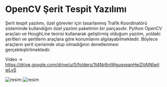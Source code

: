 # OpenCV Şerit Tespit Yazılımı

Şerit tespit yazılımı, özel görevler için tasarlanmış Trafik Koordinatörü sisteminde kullandığım özel yazılım paketimin bir parçasıdır.
Python OpenCV araçları ve HoughLine teorisi kullanarak geliştirmiş olduğum yazılım, yoldaki şeritleri ve şeritlerin araçlara göre konumlarını algılayabilmektedir. Böylece araçların şerit içerisinde olup olmadığının denetlenmesi gerçekleştirilmektedir.

Video -> https://drive.google.com/drive/u/0/folders/1t4Nr6niWguqxeanHeiZitAINIwjlwLyS

![resim](https://github.com/mehmet-engineer/OpenCV_Serit_Tespit_Yazilimi/blob/main/resim2.png)
![resim](https://github.com/mehmet-engineer/OpenCV_Serit_Tespit_Yazilimi/blob/main/resim.png)
